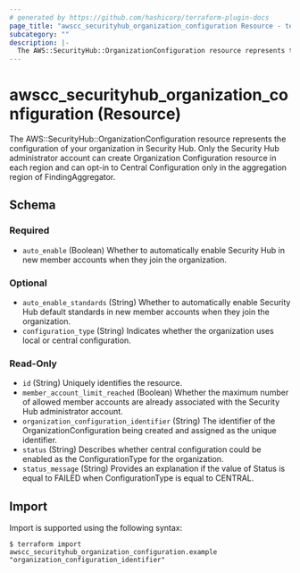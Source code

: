 ```yaml
---
# generated by https://github.com/hashicorp/terraform-plugin-docs
page_title: "awscc_securityhub_organization_configuration Resource - terraform-provider-awscc"
subcategory: ""
description: |-
  The AWS::SecurityHub::OrganizationConfiguration resource represents the configuration of your organization in Security Hub. Only the Security Hub administrator account can create Organization Configuration resource in each region and can opt-in to Central Configuration only in the aggregation region of FindingAggregator.
---
```


# awscc_securityhub_organization_configuration (Resource)

The AWS::SecurityHub::OrganizationConfiguration resource represents the configuration of your organization in Security Hub. Only the Security Hub administrator account can create Organization Configuration resource in each region and can opt-in to Central Configuration only in the aggregation region of FindingAggregator.



<!-- schema generated by tfplugindocs -->
## Schema

### Required

- `auto_enable` (Boolean) Whether to automatically enable Security Hub in new member accounts when they join the organization.

### Optional

- `auto_enable_standards` (String) Whether to automatically enable Security Hub default standards in new member accounts when they join the organization.
- `configuration_type` (String) Indicates whether the organization uses local or central configuration.

### Read-Only

- `id` (String) Uniquely identifies the resource.
- `member_account_limit_reached` (Boolean) Whether the maximum number of allowed member accounts are already associated with the Security Hub administrator account.
- `organization_configuration_identifier` (String) The identifier of the OrganizationConfiguration being created and assigned as the unique identifier.
- `status` (String) Describes whether central configuration could be enabled as the ConfigurationType for the organization.
- `status_message` (String) Provides an explanation if the value of Status is equal to FAILED when ConfigurationType is equal to CENTRAL.

## Import

Import is supported using the following syntax:

```shell
$ terraform import awscc_securityhub_organization_configuration.example "organization_configuration_identifier"
```
